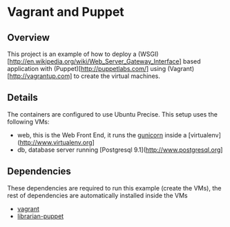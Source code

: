 # Vagrant and Puppet

## Overview

This project is an example of how to deploy a (WSGI)[http://en.wikipedia.org/wiki/Web_Server_Gateway_Interface]
based application with (Puppet)[http://puppetlabs.com/] using (Vagrant)[http://vagrantup.com]
to create the virtual machines.

## Details

The containers are configured to use Ubuntu Precise. This setup uses the following VMs:

* web, this is the Web Front End, it runs the [gunicorn](http://gunicorn.org/) inside a
[virtualenv](http://www.virtualenv.org]
* db, database server running [Postgresql 9.1](http://www.postgresql.org]

## Dependencies

These dependencies are required to run this example (create the VMs), the rest
of dependencies are automatically installed inside the VMs

* [vagrant](http://vagrantup.com)
* [librarian-puppet]()
